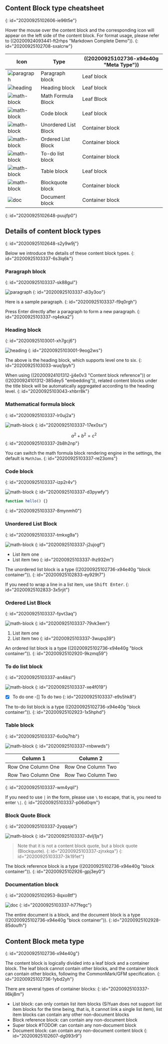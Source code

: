## Content Block type cheatsheet
{: id="20200925102606-ie96t5e"}

Hover the mouse over the content block and the corresponding icon will appear on the left side of the content block. For format usage, please refer to ((20200924093441-ft2rhps "Markdown Complete Demo")).
{: id="20200925102708-sxalcrw"}

| Icon | Type | ((20200925102736-x94e40g "Meta Type")) |
| - | - | - |
| ![paragraph](assets/paragraph.svg) | Paragraph block | Leaf block |
| ![heading](assets/heading.svg) | Heading block | Leaf block |
| ![math-block](assets/math-block.svg) | Math Formula Block | Leaf Block |
| ![math-block](assets/code-block.svg) | Code block | Leaf block |
| ![math-block](assets/unordered-list.svg) | Unordered List Block | Container block |
| ![math-block](assets/ordered-list.svg) | Ordered List Block | Container block |
| ![math-block](assets/task-list.svg) | To-do list block | Container block |
| ![math-block](assets/table.svg) | Table block | Leaf block |
| ![math-block](assets/blockquote.svg) | Blockquote block | Container block |
| ![doc](assets/doc.svg) | Document block | Container block |
{: id="20200925102648-puujfp0"}

## Details of content block types
{: id="20200925102648-s2y9w9j"}

Below we introduce the details of these content block types.
{: id="20200925103337-6s3lq6k"}

### Paragraph block
{: id="20200925103337-sk88gul"}

![paragraph](assets/paragraph.svg)
{: id="20200925103337-di3y3oo"}

Here is a sample paragraph.
{: id="20200925103337-f9q0rgh"}

Press Enter directly after a paragraph to form a new paragraph.
{: id="20200925103337-rq4eka2"}

### Heading block
{: id="20200925103001-xh7gcj6"}

![heading](assets/heading.svg)
{: id="20200925103001-9eog2ws"}

The above is the heading block, which supports level one to six.
{: id="20200925103033-wuq1pyh"}

When using ((20200924101312-jj4e0v3 "Content block reference")) or ((20200924101312-385dey5 "embedding")), related content blocks under the title block will be automatically aggregated according to the heading level.
{: id="20200925103043-xhbrr8k"}

### Mathematical formula block
{: id="20200925103337-lr0uj2a"}

![math-block](assets/math-block.svg)
{: id="20200925103337-17ex0sx"}

$$
a^2 + b^2 = c^2
$$
{: id="20200925103337-2b8h2np"}

You can switch the math formula block rendering engine in the settings, the default is `MathJax`.
{: id="20200925103337-re23oms"}

### Code block
{: id="20200925103337-izp2r4v"}

![math-block](assets/code-block.svg)
{: id="20200925103337-d3pywfy"}

```js
function hello() {}
```
{: id="20200925103337-8mynmh0"}

### Unordered List Block
{: id="20200925103337-tmkxg9a"}

![math-block](assets/unordered-list.svg)
{: id="20200925103337-j2ujogf"}

* List item one
* List item two
{: id="20200925103337-lhz932m"}

The unordered list block is a type ((20200925102736-x94e40g "block container")).
{: id="20200925102833-ey929t7"}

If you need to wrap a line in a list item, use <kbd>Shift Enter</kbd>.
{: id="20200925102833-3x5rjit"}

### Ordered List Block
{: id="20200925103337-fpvt3aq"}

![math-block](assets/ordered-list.svg)
{: id="20200925103337-79vk3em"}

1. List item one
2. List item two
{: id="20200925103337-3wupq39"}

An ordered list block is a type ((20200925102736-x94e40g "block container")).
{: id="20200925102920-9kzmq59"}

### To do list block
{: id="20200925103337-an4iksl"}

![math-block](assets/task-list.svg)
{: id="20200925103337-xe4f019"}

-[X] To do one
-[] To do two
{: id="20200925103337-e9s5hk8"}

The to-do list block is a type ((20200925102736-x94e40g "block container")).
{: id="20200925102923-1x5hphd"}

### Table block
{: id="20200925103337-6o0q7hb"}

![math-block](assets/table.svg)
{: id="20200925103337-rnbwwds"}

| Column 1 | Column 2 |
| - | - |
| Row One Column One | Row One Column Two |
| Row Two Column One | Row Two Column Two |
{: id="20200925103337-wm4yqil"}

If you need to use `|` in the form, please use `\` to escape, that is, you need to enter `\|`.
{: id="20200925103337-p06d0qm"}

### Block Quote Block
{: id="20200925103337-2yqqaje"}

![math-block](assets/blockquote.svg)
{: id="20200925103337-dvlj1js"}

> Note that it is not a content block quote, but a block quote (Blockquote).
> {: id="20200925103337-zjnxkqa"}
{: id="20200925103337-3k191et"}

The block reference block is a type ((20200925102736-x94e40g "block container")).
{: id="20200925102926-gpj3ey0"}

### Documentation block
{: id="20200925102953-8qxo8tf"}

![doc](assets/doc.svg)
{: id="20200925103337-h77fegc"}

The entire document is a block, and the document block is a type ((20200925102736-x94e40g "block container")).
{: id="20200925102928-85doufh"}

## Content Block meta type
{: id="20200925102736-x94e40g"}

The content block is logically divided into a leaf block and a container block. The leaf block cannot contain other blocks, and the container block can contain other blocks, following the CommonMark/GFM specification.
{: id="20200925102736-1ybd2yh"}

There are several types of container blocks:
{: id="20200925103337-ll6kj8m"}

* List block: can only contain list item blocks (SiYuan does not support list item blocks for the time being, that is, it cannot link a single list item), list item blocks can contain any other non-document blocks
* Block reference block: can contain any non-document block
* Super block #TODO#: can contain any non-document block
* Document block: can contain any non-document content block
{: id="20200925102607-dg093r9"}

